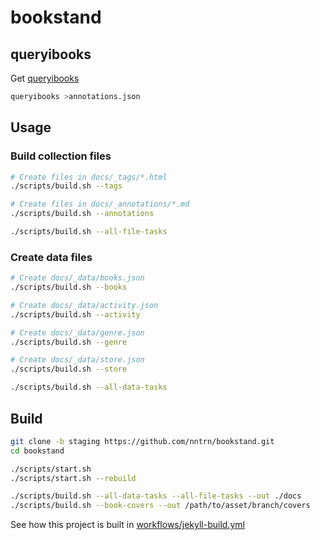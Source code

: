# bookstand

## queryibooks

Get [queryibooks](https://github.com/nntrn/queryibooks)

```sh
queryibooks >annotations.json
```

## Usage

### Build collection files

```sh
# Create files in docs/_tags/*.html
./scripts/build.sh --tags

# Create files in docs/_annotations/*.md
./scripts/build.sh --annotations
```

```sh
./scripts/build.sh --all-file-tasks
```

### Create data files

```sh
# Create docs/_data/books.json
./scripts/build.sh --books

# Create docs/_data/activity.json
./scripts/build.sh --activity

# Create docs/_data/genre.json
./scripts/build.sh --genre

# Create docs/_data/store.json
./scripts/build.sh --store
```

```sh
./scripts/build.sh --all-data-tasks
```

## Build

```sh
git clone -b staging https://github.com/nntrn/bookstand.git
cd bookstand

./scripts/start.sh
./scripts/start.sh --rebuild

./scripts/build.sh --all-data-tasks --all-file-tasks --out ./docs
./scripts/build.sh --book-covers --out /path/to/asset/branch/covers
```

See how this project is built in [workflows/jekyll-build.yml](.github/workflows/jekyll-build.yml)
